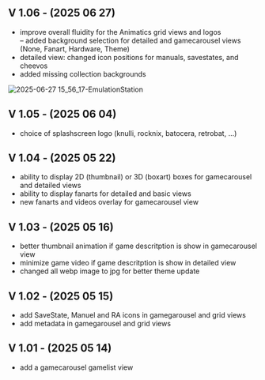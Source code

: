 ## V 1.06 - (2025 06 27) 
- improve overall fluidity for the Animatics grid views and logos  
– added background selection for detailed and gamecarousel views (None, Fanart, Hardware, Theme)  
- detailed view: changed icon positions for manuals, savestates, and cheevos  
- added missing collection backgrounds  

![2025-06-27 15_56_17-EmulationStation](https://github.com/user-attachments/assets/7d555b37-ccd9-464f-aa47-8136ed50dabb)


## V 1.05 - (2025 06 04) 
- choice of splashscreen logo (knulli, rocknix, batocera, retrobat, ...)


## V 1.04 - (2025 05 22) 
- ability to display 2D (thumbnail) or 3D (boxart) boxes for gamecarousel and detailed views  
- ability to display fanarts for detailed and basic views  
- new fanarts and videos overlay for gamecarousel view  


## V 1.03 - (2025 05 16) 
- better thumbnail animation if game descritption is show in gamecarousel view
- minimize game video if game descritption is show in detailed view
- changed all webp image to jpg for better theme update


## V 1.02 - (2025 05 15) 
- add SaveState, Manuel and RA icons in gamegarousel and grid views
- add metadata in gamegarousel and grid views


## V 1.01 - (2025 05 14)  
- add a gamecarousel gamelist view




  
